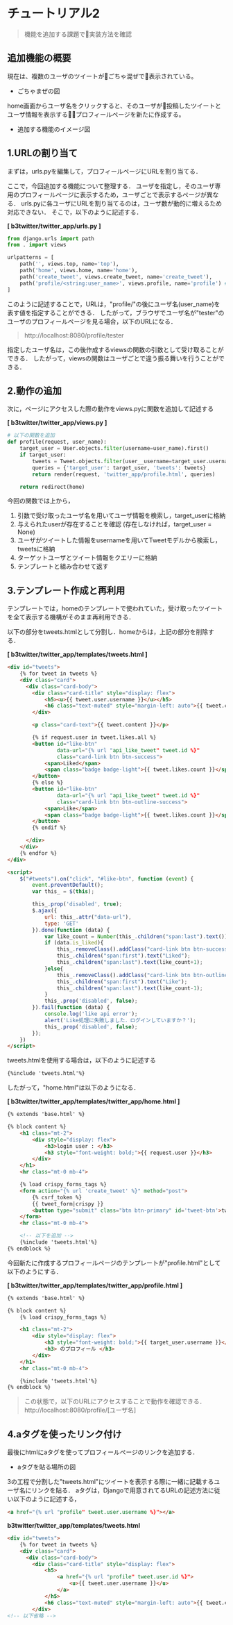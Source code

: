 # チュートリアル2
> 機能を追加する課題で実装方法を確認

## 追加機能の概要
現在は、複数のユーザのツイートがごちゃ混ぜで表示されている。

- ごちゃまぜの図

home画面からユーザ名をクリックすると、そのユーザが投稿したツイートとユーザ情報を表示するプロフィールページを新たに作成する。

- 追加する機能のイメージ図


## 1.URLの割り当て
まずは，urls.pyを編集して，プロフィールページにURLを割り当てる．

ここで，今回追加する機能について整理する．
ユーザを指定し，そのユーザ専用のプロフィールページに表示するため，ユーザごとで表示するページが異なる．
urls.pyに各ユーザにURLを割り当てるのは，ユーザ数が動的に増えるため対応できない．
そこで，以下のように記述する．

**[ b3twitter/twitter_app/urls.py ]**
```python
from django.urls import path
from . import views

urlpatterns = [
    path('', views.top, name='top'),
    path('home', views.home, name='home'),
    path('create_tweet', views.create_tweet, name='create_tweet'),
    path('profile/<string:user_name>', views.profile, name='profile') # 追加
]
```

このように記述することで，URLは，"profile/"の後にユーザ名(user_name)を表す値を指定することができる．
したがって，ブラウザでユーザ名が"tester"のユーザのプロフィールページを見る場合，以下のURLになる．
> http://localhost:8080/profile/tester

指定したユーザ名は，この後作成するviewsの関数の引数として受け取ることができる．
したがって，viewsの関数はユーザごとで違う振る舞いを行うことができる．



## 2.動作の追加
次に，ページにアクセスした際の動作をviews.pyに関数を追加して記述する


**[ b3twitter/twitter_app/views.py ]**
```Python
# 以下の関数を追加
def profile(request, user_name):
    target_user = User.objects.filter(username=user_name).first()
    if target_user:
        tweets = Tweet.objects.filter(user__username=target_user.username)
        queries = {'target_user': target_user, 'tweets': tweets}
        return render(request, 'twitter_app/profile.html', queries)

    return redirect(home)
```

今回の関数では上から，
1. 引数で受け取ったユーザ名を用いてユーザ情報を検索し，target_userに格納
2. 与えられたuserが存在することを確認 (存在しなければ，target_user = None)
3. ユーザがツイートした情報をusernameを用いてTweetモデルから検索し，tweetsに格納
4. ターゲットユーザとツイート情報をクエリーに格納
5. テンプレートと組み合わせて返す


## 3.テンプレート作成と再利用
テンプレートでは，homeのテンプレートで使われていた，受け取ったツイートを全て表示する機構がそのまま再利用できる．

以下の部分をtweets.htmlとして分割し．homeからは，上記の部分を削除する．

**[ b3twitter/twitter_app/templates/tweets.html ]**
```html
<div id="tweets">
    {% for tweet in tweets %}
    <div class="card">
      <div class="card-body">
        <div class="card-title" style="display: flex">
            <h5><u>{{ tweet.user.username }}</u></h5>
            <h6 class="text-muted" style="margin-left: auto">{{ tweet.created_at }}</h6>
        </div>

        <p class="card-text">{{ tweet.content }}</p>

        {% if request.user in tweet.likes.all %}
        <button id="like-btn"
                data-url="{% url "api_like_tweet" tweet.id %}"
                class="card-link btn btn-success">
            <span>Liked</span>
            <span class="badge badge-light">{{ tweet.likes.count }}</span>
        </button>
        {% else %}
        <button id="like-btn"
                data-url="{% url "api_like_tweet" tweet.id %}"
                class="card-link btn btn-outline-success">
            <span>Like</span>
            <span class="badge badge-light">{{ tweet.likes.count }}</span>
        </button>
        {% endif %}

      </div>
    </div>
    {% endfor %}
</div>

<script>
    $("#tweets").on("click", "#like-btn", function (event) {
        event.preventDefault();
        var this_ = $(this);

        this_.prop('disabled', true);
        $.ajax({
            url: this_.attr("data-url"),
            type: 'GET'
        }).done(function (data) {
            var like_count = Number(this_.children("span:last").text());
            if (data.is_liked){
                this_.removeClass().addClass("card-link btn btn-success");
                this_.children("span:first").text("Liked");
                this_.children("span:last").text(like_count+1);
            }else{
                this_.removeClass().addClass("card-link btn btn-outline-success");
                this_.children("span:first").text("Like");
                this_.children("span:last").text(like_count-1);
            }
            this_.prop('disabled', false);
        }).fail(function (data) {
            console.log('like api error');
            alert('Like処理に失敗しました．ログインしていますか？');
            this_.prop('disabled', false);
        });
    })
</script>
```

tweets.htmlを使用する場合は，以下のように記述する
```html
{%include 'tweets.html'%}
```

したがって，"home.html"は以下のようになる．

**[ b3twitter/twitter_app/templates/twitter_app/home.html ]**
```html
{% extends 'base.html' %}

{% block content %}
    <h1 class="mt-2">
        <div style="display: flex">
            <h3>login user : </h3>
            <h3 style="font-weight: bold;">{{ request.user }}</h3>
        </div>
    </h1>
    <hr class="mt-0 mb-4">

    {% load crispy_forms_tags %}
    <form action="{% url 'create_tweet' %}" method="post">
        {% csrf_token %}
        {{ tweet_form|crispy }}
        <button type="submit" class="btn btn-primary" id='tweet-btn'>tweet</button>
    </form>
    <hr class="mt-0 mb-4">

    <!-- 以下を追加 -->
    {%include 'tweets.html'%}
{% endblock %}
```

今回新たに作成するプロフィールページのテンプレートが"profile.html"として以下のようにする．

**[ b3twitter/twitter_app/templates/twitter_app/profile.html ]**
```html
{% extends 'base.html' %}

{% block content %}
    {% load crispy_forms_tags %}

    <h1 class="mt-2">
        <div style="display: flex">
            <h3 style="font-weight: bold;">{{ target_user.username }}</h3>
            <h3> のプロフィール </h3>
        </div>
    </h1>
    <hr class="mt-0 mb-4">

    {%include 'tweets.html'%}
{% endblock %}
```

> この状態で，以下のURLにアクセスすることで動作を確認できる．<br>
> http://localhost:8080/profile/[ユーザ名]


## 4.aタグを使ったリンク付け
最後にhtmlにaタグを使ってプロフィールページのリンクを追加する．

- aタグを貼る場所の図

3の工程で分割した"tweets.html"にツイートを表示する際に一緒に記載するユーザ名にリンクを貼る．
aタグは，Djangoで用意されてるURLの記述方法に従い以下のように記述する，
```html
<a href="{% url "profile" tweet.user.username %}"></a>
```

**b3twitter/twitter_app/templates/tweets.html**
```html
<div id="tweets">
    {% for tweet in tweets %}
    <div class="card">
      <div class="card-body">
        <div class="card-title" style="display: flex">
            <h5>
                <a href="{% url "profile" tweet.user.id %}">
                    <u>{{ tweet.user.username }}</u>
                </a>
            </h5>
            <h6 class="text-muted" style="margin-left: auto">{{ tweet.created_at }}</h6>
        </div>
<!-- 以下省略 -->
```
